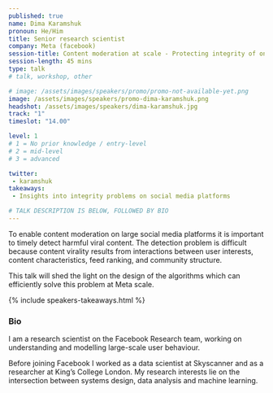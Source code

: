 ```yaml
---
published: true
name: Dima Karamshuk
pronoun: He/Him
title: Senior research scientist
company: Meta (facebook)
session-title: Content moderation at scale - Protecting integrity of online communities on Meta platforms
session-length: 45 mins
type: talk
# talk, workshop, other

# image: /assets/images/speakers/promo/promo-not-available-yet.png
image: /assets/images/speakers/promo-dima-karamshuk.png
headshot: /assets/images/speakers/dima-karamshuk.jpg
track: "1"
timeslot: "14.00"

level: 1
# 1 = No prior knowledge / entry-level
# 2 = mid-level
# 3 = advanced

twitter:
 - karamshuk
takeaways:
 - Insights into integrity problems on social media platforms

# TALK DESCRIPTION IS BELOW, FOLLOWED BY BIO
---
```


To enable content moderation on large social media platforms it is important to timely detect harmful viral content. The detection problem is difficult because content virality results from interactions between user interests, content characteristics, feed ranking, and community structure. 

This talk will shed the light on the design of the algorithms which can efficiently solve this problem at Meta scale.

{% include speakers-takeaways.html %}

<h3>Bio</h3>

I am a research scientist on the Facebook Research team, working on understanding and modelling large-scale user behaviour. 

Before joining Facebook I worked as a data scientist at Skyscanner and as a researcher at King’s College London. My research interests lie on the intersection between systems design, data analysis and machine learning.